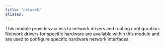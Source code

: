 ```yaml
---
title: "network"
aliases:
---
```

This module provides access to network drivers and routing configuration. Network drivers for specific hardware are available within this module and are used to configure specific hardware network interfaces.

